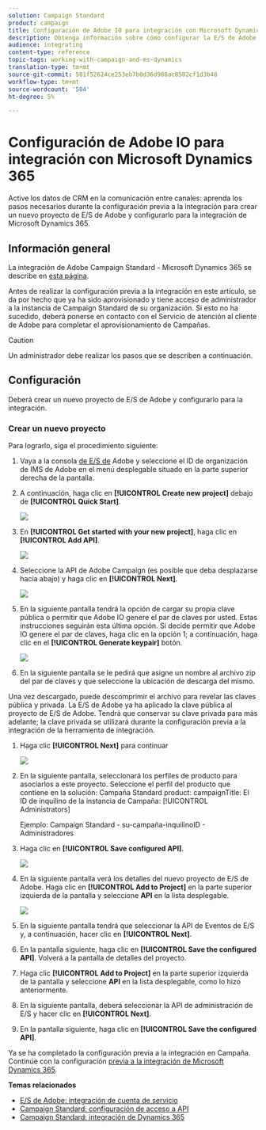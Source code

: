 ```yaml
---
solution: Campaign Standard
product: campaign
title: Configuración de Adobe IO para integración con Microsoft Dynamics 365
description: Obtenga información sobre cómo configurar la E/S de Adobe para la integración con Microsoft Dynamics 365.
audience: integrating
content-type: reference
topic-tags: working-with-campaign-and-ms-dynamics
translation-type: tm+mt
source-git-commit: 501f52624ce253eb7b0d36d908ac8502cf1d3b48
workflow-type: tm+mt
source-wordcount: '504'
ht-degree: 5%

---
```



# Configuración de Adobe IO para integración con Microsoft Dynamics 365

Active los datos de CRM en la comunicación entre canales: aprenda los pasos necesarios durante la configuración previa a la integración para crear un nuevo proyecto de E/S de Adobe y configurarlo para la integración de Microsoft Dynamics 365.

## Información general

La integración de Adobe Campaign Standard - Microsoft Dynamics 365 se describe en [esta página](../../integrating/using/working-with-campaign-standard-and-microsoft-dynamics-365.md).

Antes de realizar la configuración previa a la integración en este artículo, se da por hecho que ya ha sido aprovisionado y tiene acceso de administrador a la instancia de Campaign Standard de su organización.  Si esto no ha sucedido, deberá ponerse en contacto con el Servicio de atención al cliente de Adobe para completar el aprovisionamiento de Campañas.

>[!CAUTION]
>
>Un administrador debe realizar los pasos que se describen a continuación.

## Configuración

Deberá crear un nuevo proyecto de E/S de Adobe y configurarlo para la integración.

### Crear un nuevo proyecto

Para lograrlo, siga el procedimiento siguiente:

1. Vaya a la consola [de E/S de](https://console.adobe.io/home#) Adobe y seleccione el ID de organización de IMS de Adobe en el menú desplegable situado en la parte superior derecha de la pantalla.

1. A continuación, haga clic en **[!UICONTROL Create new project]** debajo de **[!UICONTROL Quick Start]**.

   ![](assets/adobeIO1.png)

1. En **[!UICONTROL Get started with your new project]**, haga clic en **[!UICONTROL Add API]**.

   ![](assets/adobeIO2.png)

1. Seleccione la API de Adobe Campaign (es posible que deba desplazarse hacia abajo) y haga clic en **[!UICONTROL Next]**.

   ![](assets/adobeIO3.png)

1. En la siguiente pantalla tendrá la opción de cargar su propia clave pública o permitir que Adobe IO genere el par de claves por usted. Estas instrucciones seguirán esta última opción. Si decide permitir que Adobe IO genere el par de claves, haga clic en la opción 1; a continuación, haga clic en el **[!UICONTROL Generate keypair]** botón.

   ![](assets/adobeIO4.png)

1. En la siguiente pantalla se le pedirá que asigne un nombre al archivo zip del par de claves y que seleccione la ubicación de descarga del mismo.

Una vez descargado, puede descomprimir el archivo para revelar las claves pública y privada. La E/S de Adobe ya ha aplicado la clave pública al proyecto de E/S de Adobe. Tendrá que conservar su clave privada para más adelante; la clave privada se utilizará durante la configuración previa a la integración de la herramienta de integración.

1. Haga clic **[!UICONTROL Next]** para continuar

   ![](assets/adobeIO5.png)

1. En la siguiente pantalla, seleccionará los perfiles de producto para asociarlos a este proyecto. Seleccione el perfil del producto que contiene en la solución: Campaña Standard product: campaignTitle: El ID de inquilino de la instancia de Campaña: [!UICONTROL Administrators]

   Ejemplo: Campaign Standard - su-campaña-inquilinoID - Administradores

1. Haga clic en **[!UICONTROL Save configured API]**.

   ![](assets/adobeIO6.png)

1. En la siguiente pantalla verá los detalles del nuevo proyecto de E/S de Adobe. Haga clic en **[!UICONTROL Add to Project]** en la parte superior izquierda de la pantalla y seleccione **API** en la lista desplegable.

   ![](assets/adobeIO7.png)

1. En la siguiente pantalla tendrá que seleccionar la API de Eventos de E/S y, a continuación, hacer clic en **[!UICONTROL Next]**.

1. En la pantalla siguiente, haga clic en **[!UICONTROL Save the configured API]**.  Volverá a la pantalla de detalles del proyecto.

1. Haga clic **[!UICONTROL Add to Project]** en la parte superior izquierda de la pantalla y seleccione **API** en la lista desplegable, como lo hizo anteriormente.

1. En la siguiente pantalla, deberá seleccionar la API de administración de E/S y hacer clic en **[!UICONTROL Next]**.

1. En la pantalla siguiente, haga clic en **[!UICONTROL Save the configured API]**.

Ya se ha completado la configuración previa a la integración en Campaña.  Continúe con la configuración [previa a la integración de Microsoft Dynamics 365](../../integrating/using/configure-microsoft-dynamics-365-for-campaign-integration.md).

**Temas relacionados**

* [E/S de Adobe: integración de cuenta de servicio](https://www.adobe.io/authentication/auth-methods.html#!AdobeDocs/adobeio-auth/master/AuthenticationOverview/ServiceAccountIntegration.md)
* [Campaign Standard: configuración de acceso a API](../../api/using/setting-up-api-access.md)
* [Campaign Standard: integración de Dynamics 365](../../integrating/using/configure-microsoft-dynamics-365-for-campaign-integration.md)